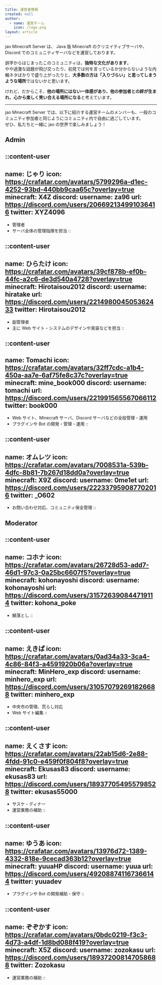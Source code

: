 ```yaml
---
title: 運営者情報
created: null
author:
  - name: 運営チーム
    icon: /logo.png
layout: article
---
```


jao Minecraft Server は、 Java 版 Minecraft のクリエイティブサーバや、 Discord でのコミュニティサーバなどを運営しております。

誤字からはじまったこのコミュニティは、**独特な文化があります**。  
やや過激な話題が飛び交ったり、初見では何を言っているか分からないような内輪ネタばかりで盛り上がったりと、**大多数の方は「入りづらい」と思ってしまうような場所**ではないかと思います。

けれど、だからこそ、**他の場所にはない一体感があり、他の参加者との絆が生まれ、心から楽しく笑い合える場所になる**と考えています。

---

jao Minecraft Server では、以下に紹介する運営チームのメンバーも、一般のコミュニティ参加者と同じようにコミュニティ内で自由に過ごしています。  
ぜひ、私たちと一緒に jao の世界で楽しみましょう！

## Admin

::content-user
---
name: じゃり
icon: https://crafatar.com/avatars/5799296a-d1ec-4252-93bd-440bb9caa65c?overlay=true
minecraft: X4Z
discord:
  username: za96
  url: https://discord.com/users/206692134991036416
twitter: XYZ4096
---
- 管理者
- サーバ全体の管理指揮を担当
::

::content-user
---
name: ひらたけ
icon: https://crafatar.com/avatars/39cf878b-ef0b-44fc-a2c6-de3d540a4728?overlay=true
minecraft: Hirotaisou2012
discord:
  username: hiratake
  url: https://discord.com/users/221498004505362433
twitter: Hirotaisou2012
---
- 副管理者
- 主に Web サイト・システムのデザインや実装などを担当
::

::content-user
---
name: Tomachi
icon: https://crafatar.com/avatars/32ff7cdc-a1b4-450a-aa7e-6af75fe8c37c?overlay=true
minecraft: mine_book000
discord:
  username: tomachi
  url: https://discord.com/users/221991565567066112
twitter: book000
---
- Web サイト、Minecraft サーバ、Discord サーバなどの全般管理・運用
- プラグインや Bot の開発・管理・運用
::

::content-user
---
name: オムレツ
icon: https://crafatar.com/avatars/7008531a-539b-4dfc-8b81-7b267d18dd0a?overlay=true
minecraft: X9Z
discord:
  username: 0me1et
  url: https://discord.com/users/222337959087702016
twitter: _O602
---
- お問い合わせ対応、コミュニティ保全管理
::

## Moderator

::content-user
---
name: コホナ
icon: https://crafatar.com/avatars/26728d53-add7-46d1-97c3-0a25bc6607f5?overlay=true
minecraft: kohonayoshi
discord:
  username: kohonayoshi
  url: https://discord.com/users/315726390844719114
twitter: kohona_poke
---
- 鯖落とし
::

::content-user
---
name: えきぱ
icon: https://crafatar.com/avatars/0ad34a33-3ca4-4c86-84f3-a4591920b06a?overlay=true
minecraft: MinHero_exp
discord:
  username: minhero_exp
  url: https://discord.com/users/310570792691826688
twitter: minhero_exp
---
- 中央市の管理、荒らし対応
- Web サイト編集
::

::content-user
---
name: えくさす
icon: https://crafatar.com/avatars/22ab15d6-2e88-4fdd-91c0-e459f0f804f8?overlay=true
minecraft: Ekusas83
discord:
  username: ekusas83
  url: https://discord.com/users/189377054955798528
twitter: ekusas55000
---
- サスケ・ディナー
- 運営業務の補助
::

::content-user
---
name: ゆうあ
icon: https://crafatar.com/avatars/13976d72-1389-4332-818e-9cecad363b12?overlay=true
minecraft: yuuaHP
discord:
  username: yuua
  url: https://discord.com/users/492088741167366144
twitter: yuuadev
---
- プラグインや Bot の開発補助・保守
::

::content-user
---
name: ぞぞかす
icon: https://crafatar.com/avatars/0bdc0219-f3c3-4d73-a4df-1d8bd088f419?overlay=true
minecraft: X5Z
discord:
  username: zozokasu
  url: https://discord.com/users/189372008147058688
twitter: Zozokasu
---
- 運営業務の補助
::
